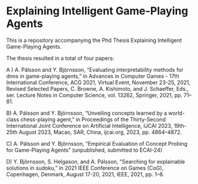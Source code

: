 # Explaining Intelligent Game-Playing Agents

This is a repository accompanying the Phd Thesis Explaining Intelligent Game-Playing Agents.

The thesis resulted in a total of four papers:

A ) A. Pálsson and Y. Björnsson, “Evaluating interpretability methods for dnns in
    game-playing agents,” in Advances in Computer Games - 17th International Conference, 
    ACG 2021, Virtual Event, November 23-25, 2021, Revised Selected Papers, 
    C. Browne, A. Kishimoto, and J. Schaeffer, Eds., ser. Lecture Notes in
    Computer Science, vol. 13262, Springer, 2021, pp. 71–81. 
    
B) A. Pálsson and Y. Björnsson, “Unveiling concepts learned by a world-class chess-playing 
    agent,” in Proceedings of the Thirty-Second International Joint Conference on 
    Artificial Intelligence, IJCAI 2023, 19th-25th August 2023, Macao, SAR,
    China, ijcai.org, 2023, pp. 4864–4872.
    
C) A. Pálsson and Y. Björnsson, “Empirical Evaluation of Concept Probing for Game-Playing Agents” (unpublished, submitted to ECAI-24)
    
D) Y. Björnsson, S. Helgason, and A. Pálsson, “Searching for explainable solutions
    in sudoku,” in 2021 IEEE Conference on Games (CoG), Copenhagen, Denmark,
    August 17-20, 2021, IEEE, 2021, pp. 1–8.
